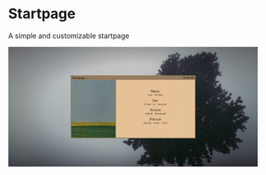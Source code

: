 # Startpage
A simple and customizable startpage

![startpage](readme-images/startpage_example.png?raw=true "startpage example")
